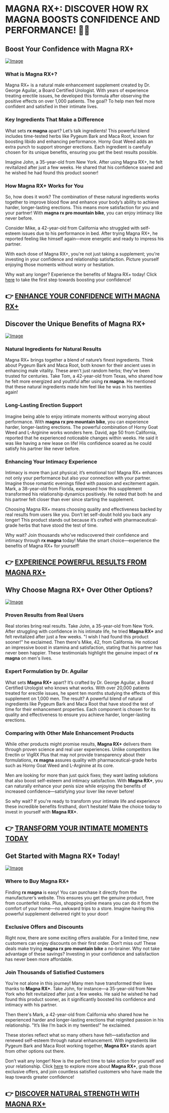 # MAGNA RX+: DISCOVER HOW RX MAGNA BOOSTS CONFIDENCE AND PERFORMANCE! 💪🔥

## Boost Your Confidence with Magna RX+

[![Image](https://www2.sellhealth.com/2/magnarx_03_468x80.gif)](https://gchaffi.com/lmQxCL0F)

### What is Magna RX+?
Magna RX+ is a natural male enhancement supplement created by Dr. George Aguilar, a Board Certified Urologist. With years of experience treating erectile issues, he developed this formula after observing the positive effects on over 1,000 patients. The goal? To help men feel more confident and satisfied in their intimate lives.

### Key Ingredients That Make a Difference
What sets **rx magna** apart? Let’s talk ingredients! This powerful blend includes time-tested herbs like Pygeum Bark and Maca Root, known for boosting libido and enhancing performance. Horny Goat Weed adds an extra punch to support stronger erections. Each ingredient is carefully chosen for its unique benefits, ensuring you get the best results possible.

Imagine John, a 35-year-old from New York. After using Magna RX+, he felt revitalized after just a few weeks. He shared that his confidence soared and he wished he had found this product sooner!

### How Magna RX+ Works for You
So, how does it work? The combination of these natural ingredients works together to improve blood flow and enhance your body’s ability to achieve harder, longer-lasting erections. This means more satisfaction for you and your partner! With **magna rx pro mountain bike**, you can enjoy intimacy like never before.

Consider Mike, a 42-year-old from California who struggled with self-esteem issues due to his performance in bed. After trying Magna RX+, he reported feeling like himself again—more energetic and ready to impress his partner.

With each dose of Magna RX+, you're not just taking a supplement; you're investing in your confidence and relationship satisfaction. Picture yourself enjoying those moments without worry or hesitation.

Why wait any longer? Experience the benefits of Magna RX+ today! Click [here](https://gchaffi.com/lmQxCL0F) to take the first step towards boosting your confidence!



## 👉 [ENHANCE YOUR CONFIDENCE WITH MAGNA RX+](https://gchaffi.com/lmQxCL0F)

## Discover the Unique Benefits of Magna RX+

[![Image](https://www2.sellhealth.com/2/magnarx_07_468x80.jpg)](https://gchaffi.com/lmQxCL0F)

### Natural Ingredients for Natural Results
Magna RX+ brings together a blend of nature’s finest ingredients. Think about Pygeum Bark and Maca Root, both known for their ancient uses in enhancing male vitality. These aren't just random herbs; they’ve been trusted for centuries. Take Tom, a 42-year-old from Texas, who shared how he felt more energized and youthful after using **rx magna**. He mentioned that these natural ingredients made him feel like he was in his twenties again! 

### Long-Lasting Erection Support
Imagine being able to enjoy intimate moments without worrying about performance. With **magna rx pro mountain bike**, you can experience harder, longer-lasting erections. The powerful combination of Horny Goat Weed and L-Arginine works wonders here. David, age 50 from California, reported that he experienced noticeable changes within weeks. He said it was like having a new lease on life! His confidence soared as he could satisfy his partner like never before.

### Enhancing Your Intimacy Experience
Intimacy is more than just physical; it’s emotional too! Magna RX+ enhances not only your performance but also your connection with your partner. Imagine those romantic evenings filled with passion and excitement again. Mark, a 38-year-old from Florida, expressed how this supplement transformed his relationship dynamics positively. He noted that both he and his partner felt closer than ever since starting the supplement.

Choosing Magna RX+ means choosing quality and effectiveness backed by real results from users like you. Don’t let self-doubt hold you back any longer! This product stands out because it’s crafted with pharmaceutical-grade herbs that have stood the test of time.

Why wait? Join thousands who’ve rediscovered their confidence and intimacy through **rx magna** today! Make the smart choice—experience the benefits of Magna RX+ for yourself!



## 👉 [EXPERIENCE POWERFUL RESULTS FROM MAGNA RX+](https://gchaffi.com/lmQxCL0F)

## Why Choose Magna RX+ Over Other Options?

[![Image](https://www2.sellhealth.com/2/magnarx_01_468x80.jpg)](https://gchaffi.com/lmQxCL0F)

### Proven Results from Real Users
Real stories bring real results. Take John, a 35-year-old from New York. After struggling with confidence in his intimate life, he tried **Magna RX+** and felt revitalized after just a few weeks. "I wish I had found this product sooner!" he exclaimed. Then there's Mike, 42, from California. He noticed an impressive boost in stamina and satisfaction, stating that his partner has never been happier. These testimonials highlight the genuine impact of **rx magna** on men's lives.

### Expert Formulation by Dr. Aguilar
What sets **Magna RX+** apart? It’s crafted by Dr. George Aguilar, a Board Certified Urologist who knows what works. With over 20,000 patients treated for erectile issues, he spent ten months studying the effects of this supplement on 1,000 men. The result? A powerful blend of natural ingredients like Pygeum Bark and Maca Root that have stood the test of time for their enhancement properties. Each component is chosen for its quality and effectiveness to ensure you achieve harder, longer-lasting erections.

### Comparing with Other Male Enhancement Products
While other products might promise results, **Magna RX+** delivers them through proven science and real user experiences. Unlike competitors like Erectin or VigRX Plus that may not provide transparency about their formulations, **rx magna** assures quality with pharmaceutical-grade herbs such as Horny Goat Weed and L-Arginine at its core.

Men are looking for more than just quick fixes; they want lasting solutions that also boost self-esteem and intimacy satisfaction. With **Magna RX+**, you can naturally enhance your penis size while enjoying the benefits of increased confidence—satisfying your lover like never before!

So why wait? If you're ready to transform your intimate life and experience these incredible benefits firsthand, don’t hesitate! Make the choice today to invest in yourself with **Magna RX+**.



## 👉 [TRANSFORM YOUR INTIMATE MOMENTS TODAY](https://gchaffi.com/lmQxCL0F)

## Get Started with Magna RX+ Today!

[![Image](https://www2.sellhealth.com/2/magnarx_01_468x80.gif)](https://gchaffi.com/lmQxCL0F)

### Where to Buy Magna RX+
Finding **rx magna** is easy! You can purchase it directly from the manufacturer’s website. This ensures you get the genuine product, free from counterfeit risks. Plus, shopping online means you can do it from the comfort of your home—no awkward trips to a store. Imagine having this powerful supplement delivered right to your door!

### Exclusive Offers and Discounts
Right now, there are some exciting offers available. For a limited time, new customers can enjoy discounts on their first order. Don’t miss out! These deals make trying **magna rx pro mountain bike** a no-brainer. Why not take advantage of these savings? Investing in your confidence and satisfaction has never been more affordable.

### Join Thousands of Satisfied Customers  
You’re not alone in this journey! Many men have transformed their lives thanks to **Magna RX+**. Take John, for instance—a 35-year-old from New York who felt revitalized after just a few weeks. He said he wished he had found this product sooner, as it significantly boosted his confidence and intimacy with his partner.

Then there's Mark, a 42-year-old from California who shared how he experienced harder and longer-lasting erections that reignited passion in his relationship. "It’s like I’m back in my twenties!" he exclaimed.

These stories reflect what so many others have felt—satisfaction and renewed self-esteem through natural enhancement. With ingredients like Pygeum Bark and Maca Root working together, **Magna RX+** stands apart from other options out there.

Don’t wait any longer! Now is the perfect time to take action for yourself and your relationship. Click [here](https://gchaffi.com/lmQxCL0F) to explore more about **Magna RX+**, grab those exclusive offers, and join countless satisfied customers who have made the leap towards greater confidence!



## 👉 [DISCOVER NATURAL STRENGTH WITH MAGNA RX+](https://gchaffi.com/lmQxCL0F)